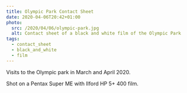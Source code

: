 ```yaml
---
title: Olympic Park Contact Sheet
date: 2020-04-06T20:42+01:00
photo:
  src: /2020/04/06/olympic-park.jpg
  alt: Contact sheet of a black and white film of the Olympic Park
tags:
  - contact_sheet
  - black_and_white
  - film
---
```


Visits to the Olympic park in March and April 2020.

Shot on a Pentax Super ME with Ilford HP 5+ 400 film.
